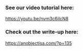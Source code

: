 ### See our video tutorial here:

https://youtu.be/nvm3c6ilcN8

### Check out the write-up here:
https://anobjectisa.com/?p=135
